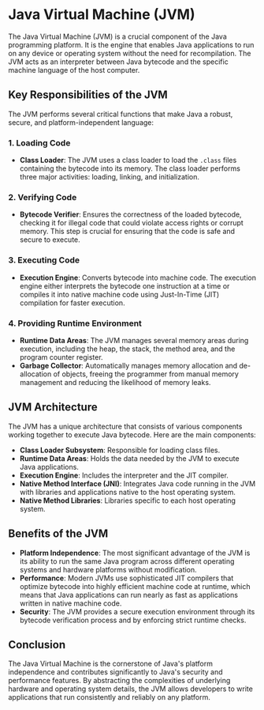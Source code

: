 # Java Virtual Machine (JVM)

The Java Virtual Machine (JVM) is a crucial component of the Java programming platform. It is the engine that enables Java applications to run on any device or operating system without the need for recompilation. The JVM acts as an interpreter between Java bytecode and the specific machine language of the host computer.

## Key Responsibilities of the JVM

The JVM performs several critical functions that make Java a robust, secure, and platform-independent language:

### 1. Loading Code

- **Class Loader**: The JVM uses a class loader to load the `.class` files containing the bytecode into its memory. The class loader performs three major activities: loading, linking, and initialization.

### 2. Verifying Code

- **Bytecode Verifier**: Ensures the correctness of the loaded bytecode, checking it for illegal code that could violate access rights or corrupt memory. This step is crucial for ensuring that the code is safe and secure to execute.

### 3. Executing Code

- **Execution Engine**: Converts bytecode into machine code. The execution engine either interprets the bytecode one instruction at a time or compiles it into native machine code using Just-In-Time (JIT) compilation for faster execution.

### 4. Providing Runtime Environment

- **Runtime Data Areas**: The JVM manages several memory areas during execution, including the heap, the stack, the method area, and the program counter register.
- **Garbage Collector**: Automatically manages memory allocation and de-allocation of objects, freeing the programmer from manual memory management and reducing the likelihood of memory leaks.

## JVM Architecture

The JVM has a unique architecture that consists of various components working together to execute Java bytecode. Here are the main components:

- **Class Loader Subsystem**: Responsible for loading class files.
- **Runtime Data Areas**: Holds the data needed by the JVM to execute Java applications.
- **Execution Engine**: Includes the interpreter and the JIT compiler.
- **Native Method Interface (JNI)**: Integrates Java code running in the JVM with libraries and applications native to the host operating system.
- **Native Method Libraries**: Libraries specific to each host operating system.

## Benefits of the JVM

- **Platform Independence**: The most significant advantage of the JVM is its ability to run the same Java program across different operating systems and hardware platforms without modification.
- **Performance**: Modern JVMs use sophisticated JIT compilers that optimize bytecode into highly efficient machine code at runtime, which means that Java applications can run nearly as fast as applications written in native machine code.
- **Security**: The JVM provides a secure execution environment through its bytecode verification process and by enforcing strict runtime checks.

## Conclusion

The Java Virtual Machine is the cornerstone of Java's platform independence and contributes significantly to Java's security and performance features. By abstracting the complexities of underlying hardware and operating system details, the JVM allows developers to write applications that run consistently and reliably on any platform.

